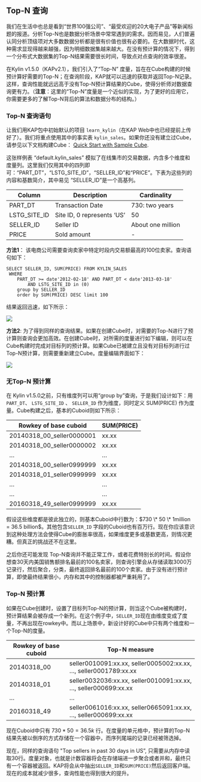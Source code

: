 ## Top-N 查询

我们在生活中也总是看到“世界100强公司”、“最受欢迎的20大电子产品”等新闻标题的报道。分析Top-N也是数据分析场景中常常遇到的需求。因而易见，人们普遍认同分析顶级项对大多数数据分析都是很有价值也很有必要的。在大数据时代，这种需求显现得越来越强，因为明细数据集越来越大。在没有预计算的情况下，得到一个分布式大数据集的Top-N结果需要很长时间，导致点对点查询的效率很差。

在Kylin v1.5.0（KAPv2.1），我们引入了“Top-N” 度量，旨在在Cube构建的时候预计算好需要的Top-N；在查询阶段，KAP就可以迅速的获取并返回Top-N记录。这样，查询性能就远远高于没有Top-N预计算结果的Cube，使得分析师对数据查询更有力。（**注意**：这里的“Top-N”度量是一个近似的实现，为了更好的应用它，你需要更多的了解Top-N背后的算法和数据分布的结构。）



### Top-N 查询语句

让我们用KAP包中初始默认的项目 `learn_kylin`（在KAP Web中也已经提前上传好了）。我们将重点使用其中的事实表 `kylin_sales`。如果你还没有建立过Cube，请参见以下文档构建Cube： [Quick Start with Sample Cube](https://kylin.apache.org/docs15/tutorial/kylin_sample.html).

这张样例表 “default.kylin_sales” 模拟了在线集市的交易数据，内含多个维度和度量列。这里我们仅用其中的四列即可：“PART_DT”，“LSTG_SITE_ID”，“SELLER_ID”和“PRICE”。下表为这些列的内容和基数简介，其中易见 “SELLER_ID”是一个高基列。

| Column       | Description                | Cardinality       |
| ------------ | -------------------------- | ----------------- |
| PART_DT      | Transaction Date           | 730: two years    |
| LSTG_SITE_ID | Site ID, 0 represents ‘US’ | 50                |
| SELLER_ID    | Seller ID                  | About one million |
| PRICE        | Sold amount                | -                 |

**方法1**： 该电商公司需要查询卖家中特定时段内交易额最高的100位卖家。查询语句如下：

```
SELECT SELLER_ID, SUM(PRICE) FROM KYLIN_SALES
 WHERE 
	PART_DT >= date'2012-02-18' AND PART_DT < date'2013-03-18' 
		AND LSTG_SITE_ID in (0) 
	group by SELLER_ID 
	order by SUM(PRICE) DESC limit 100
```

结果返回迅速，如下所示：

 ![](images/topN_1.png)

**方法2**: 为了得到同样的查询结果。如果在创建Cube时，对需要的Top-N进行了预计算则查询会更加高效。在创建Cube时，对所需的度量进行如下编辑，则可以在Cube构建时完成对目标列的预计算。如果Cube已被建立且没有对目标列进行过Top-N预计算，则需要重新建立Cube。度量编辑界面如下：

![](images/topN_cn_measure_edit.png)



### 无Top-N 预计算

在 Kylin v1.5.0之前，只有维度列可以用“group by”查询，于是我们设计如下：用 `PART_DT`、 `LSTG_SITE_ID` 、 `SELLER_ID` 作为维度，同时定义 SUM(PRICE) 作为度量。Cube构建之后，基本的Cuboid则如下所示：

| Rowkey of base cuboid     | SUM(PRICE) |
| ------------------------- | ---------- |
| 20140318_00_seller0000001 | xx.xx      |
| 20140318_00_seller0000002 | xx.xx      |
| …                         | …          |
| 20140318_00_seller0999999 | xx.xx      |
| 20140318_01_seller0999999 | xx.xx      |
| …                         | …          |
| …                         | …          |
| 20160318_49_seller0999999 | xx.xx      |

假设这些维度都是彼此独立的，则基本Cuboid中行数为：$730 \* 50 \* 1million = 36.5 billion$。其他包含`SELLER_ID` 字段的Cuboid也有百万行。现在你应该意识到这种处理方法会使得Cube的膨胀率很高，如果维度更多或基数更高，则情况更糟。但真正的挑战还不在这里。

之后你还可能发现 Top-N查询并不能正常工作，或者花费特别长的时间。假设你想查30天内美国销售额排名最前的100名卖家，则查询引擎会从存储读取3000万记录行，然后聚合，分类，最终返回排名最前的100个卖家。由于没有进行预计算，即使最终结果很小，内存和其中的控制器都被严重耗用了。



### Top-N 预计算

如果在Cube创建时，设置了目标列Top-N的预计算，则当这个Cube被构建时，预计算结果会被存成一个新列。在这个例子中，`SELLER_ID`现在由维度变成了度量，不再出现在rowkey中。而以上场景中，新设计好的Cube中只有两个维度和一个Top-N的度量。

| Rowkey of base cuboid | Top-N measure                            |
| --------------------- | ---------------------------------------- |
| 20140318_00           | seller0010091:xx.xx, seller0005002:xx.xx, …, seller0001789:xx.xx |
| 20140318_01           | seller0032036:xx.xx, seller0010091:xx.xx, …, seller000699:xx.xx |
| …                     | …                                        |
| 20160318_49           | seller0061016:xx.xx, seller0665091:xx.xx, …, seller000699:xx.xx |

现在Cuboid中只有 $730 * 50 = 36.5 k$ 行。在度量的单元格中，预计算的Top-N结果先被以倒序的方式存储在一个容器中，而序列尾端的记录已经被筛选掉。

现在，同样的查询语句 "Top sellers in past 30 days in US”, 只需要从内存中读取30行。度量对象，也就是计数容器将会在存储端进一步聚合或者并和，最终只有一个容器被返回。KAP将会从中抽出`SELLER_ID`和`SUM(PRICE)`然后返回客户端。现在的成本就减少很多，查询性能也得到很大的提升。

